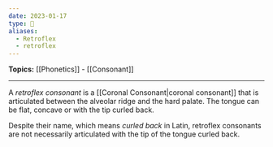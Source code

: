 ```yaml
---
date: 2023-01-17
type: 🧠
aliases:
  - Retroflex
  - retroflex
---
```


**Topics:** [[Phonetics]] - [[Consonant]]

---

A _retroflex consonant_ is a [[Coronal Consonant|coronal consonant]] that is articulated between the alveolar ridge and the hard palate. The tongue can be flat, concave or with the tip curled back.

Despite their name, which means _curled back_ in Latin, retroflex consonants are not necessarily articulated with the tip of the tongue curled back.
